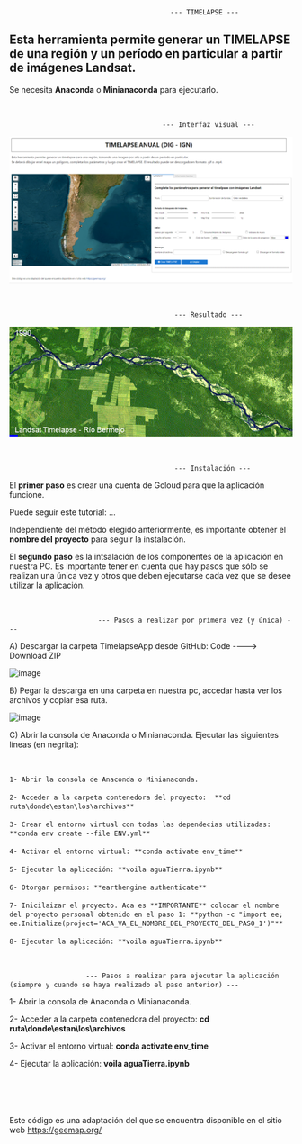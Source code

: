                                             --- TIMELAPSE --- 
                                                            
## Esta herramienta permite generar un TIMELAPSE de una región y un período en particular a partir de imágenes Landsat.

Se necesita **Anaconda** o **Minianaconda** para ejecutarlo.

&nbsp;

                                          --- Interfaz visual --- 

<p align="center">
  <img src=images/timelapse.png alt="Interfaz">
</p>

&nbsp;

                                             --- Resultado --- 
                                                          
<p align="center">
  <img src=images/landsat_rioBermejo.gif alt="Gif">
</p>



&nbsp;


                                             --- Instalación ---

El **primer paso** es crear una cuenta de Gcloud para que la aplicación funcione. 

Puede seguir este tutorial: ...


Independiente del método elegido anteriormente, es importante obtener el **nombre del proyecto** para seguir la instalación.


El **segundo paso** es la intsalación de los componentes de la aplicación en nuestra PC. Es importante tener en cuenta que hay pasos que sólo se realizan una única vez y otros que deben ejecutarse cada vez que se desee utilizar la aplicación.

&nbsp;

                          --- Pasos a realizar por primera vez (y única) ---
 
A) Descargar la carpeta TimelapseApp desde GitHub: Code ----> Download ZIP

![image](https://github.com/user-attachments/assets/316df2b0-cbeb-4411-ae77-d75211709a02)

B) Pegar la descarga en una carpeta en nuestra pc, accedar hasta ver los archivos y copiar esa ruta.

![image](https://github.com/user-attachments/assets/313fabe5-3aea-4eaf-afa4-abbca6af93de)

C) Abrir la consola de Anaconda o Minianaconda. Ejecutar las siguientes líneas (en negrita):

   &nbsp;
   
    1- Abrir la consola de Anaconda o Minianaconda. 
  
    2- Acceder a la carpeta contenedora del proyecto:  **cd ruta\donde\estan\los\archivos**
  
    3- Crear el entorno virtual con todas las dependecias utilizadas: **conda env create --file ENV.yml**

    4- Activar el entorno virtual: **conda activate env_time**

    5- Ejecutar la aplicación: **voila aguaTierra.ipynb**

    6- Otorgar permisos: **earthengine authenticate**

    7- Inicilaizar el proyecto. Aca es **IMPORTANTE** colocar el nombre del proyecto personal obtenido en el paso 1: **python -c "import ee; ee.Initialize(project='ACA_VA_EL_NOMBRE_DEL_PROYECTO_DEL_PASO_1')"**

    8- Ejecutar la aplicación: **voila aguaTierra.ipynb**
  

&nbsp;

                       --- Pasos a realizar para ejecutar la aplicación (siempre y cuando se haya realizado el paso anterior) ---


  1- Abrir la consola de Anaconda o Minianaconda. 

  2- Acceder a la carpeta contenedora del proyecto:  **cd ruta\donde\estan\los\archivos**

  3- Activar el entorno virtual: **conda activate env_time**

  4- Ejecutar la aplicación: **voila aguaTierra.ipynb**


&nbsp;
----------------------------------------------------------------------------------------------------------------  

##

Este código es una adaptación del que se encuentra disponible en el sitio web https://geemap.org/
